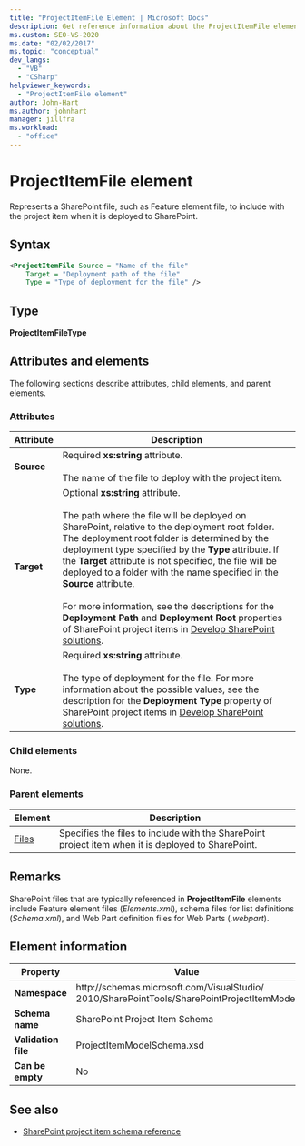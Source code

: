 ```yaml
---
title: "ProjectItemFile Element | Microsoft Docs"
description: Get reference information about the ProjectItemFile element, which represents a project item file in the SharePoint project item XML schema reference.
ms.custom: SEO-VS-2020
ms.date: "02/02/2017"
ms.topic: "conceptual"
dev_langs:
  - "VB"
  - "CSharp"
helpviewer_keywords:
  - "ProjectItemFile element"
author: John-Hart
ms.author: johnhart
manager: jillfra
ms.workload:
  - "office"
---
```

# ProjectItemFile element
  Represents a SharePoint file, such as Feature element file, to include with the project item when it is deployed to SharePoint.

## Syntax

```xml
<ProjectItemFile Source = "Name of the file"
    Target = "Deployment path of the file"
    Type = "Type of deployment for the file" />
```

## Type
 **ProjectItemFileType**

## Attributes and elements
 The following sections describe attributes, child elements, and parent elements.

### Attributes

|Attribute|Description|
|---------------|-----------------|
|**Source**|Required **xs:string** attribute.<br /><br /> The name of the file to deploy with the project item.|
|**Target**|Optional **xs:string** attribute.<br /><br /> The path where the file will be deployed on SharePoint, relative to the deployment root folder. The deployment root folder is determined by the deployment type specified by the **Type** attribute. If the **Target** attribute is not specified, the file will be deployed to a folder with the name specified in the **Source** attribute.<br /><br /> For more information, see the descriptions for the **Deployment Path** and **Deployment Root** properties of SharePoint project items in [Develop SharePoint solutions](../sharepoint/developing-sharepoint-solutions.md).|
|**Type**|Required **xs:string** attribute.<br /><br /> The type of deployment for the file. For more information about the possible values, see the description for the **Deployment Type** property of SharePoint project items in [Develop SharePoint solutions](../sharepoint/developing-sharepoint-solutions.md).|

### Child elements
 None.

### Parent elements

|Element|Description|
|-------------|-----------------|
|[Files](../sharepoint/files-element.md)|Specifies the files to include with the SharePoint project item when it is deployed to SharePoint.|

## Remarks
 SharePoint files that are typically referenced in **ProjectItemFile** elements include Feature element files (*Elements.xml*), schema files for list definitions (*Schema.xml*), and Web Part definition files for Web Parts (*.webpart*).

## Element information

|Property|Value|
|-|-|
|**Namespace**|http:\/\/schemas.microsoft.com/VisualStudio/<br>2010/SharePointTools/SharePointProjectItemModel|
|**Schema name**|SharePoint Project Item Schema|
|**Validation file**|ProjectItemModelSchema.xsd|
|**Can be empty**|No|

## See also
- [SharePoint project item schema reference](../sharepoint/sharepoint-project-item-schema-reference.md)
